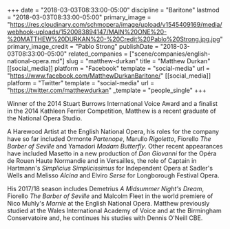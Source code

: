 +++
date = "2018-03-03T08:33:00-05:00"
discipline = "Baritone"
lastmod = "2018-03-03T08:33:00-05:00"
primary_image = "https://res.cloudinary.com/schmopera/image/upload/v1545409169/media/webhook-uploads/1520083894147/MAIN%20ONE%20-%20MATTHEW%20DURKAN%20-%20Credit%20Pablo%20Strong.jpg.jpg"
primary_image_credit = "Pablo Strong"
publishDate = "2018-03-03T08:33:00-05:00"
related_companies = ["scene/companies/english-national-opera.md"]
slug = "matthew-durkan"
title = "Matthew Durkan"
[[social_media]]
platform = "Facebook"
template = "social-media"
url = "https://www.facebook.com/MatthewDurkanBaritone/"
[[social_media]]
platform = "Twitter"
template = "social-media"
url = "https://twitter.com/matthewdurkan"
_template = "people_single"
+++

Winner of the 2014 Stuart Burrows International Voice Award and a finalist in the 2014 Kathleen Ferrier Competition, Matthew is a recent graduate of the National Opera Studio.

A Harewood Artist at the English National Opera, his roles for the company have so far included Ormonte *Partenope*, Marullo *Rigoletto*, Fiorello *The Barber of Seville* and Yamadori *Madam Butterfly*.  Other recent appearances have included Masetto in a new production of *Don Giovanni* for the Opéra de Rouen Haute Normandie and in Versailles, the role of Captain in Hartmann's *Simplicius Simplicissimus* for Independent Opera at Sadler's Wells and Melisso *Alcina* and Elviro *Serse* for Longborough Festival Opera.

His 2017/18 season includes Demetrius *A Midsummer Night's Dream*, Fiorello *The Barber of Seville* and Malcolm Fleet in the world premiere of Nico Muhly's *Marnie* at the English National Opera.
Matthew previously studied at the Wales International Academy of Voice and at the Birmingham Conservatoire and, he continues his studies with Dennis O'Neill CBE.

